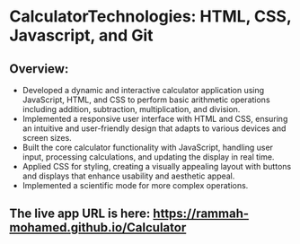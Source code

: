 # CalculatorTechnologies: HTML, CSS, Javascript, and Git
## Overview:
- Developed a dynamic and interactive calculator application using JavaScript, HTML, and CSS to perform basic arithmetic operations including addition, subtraction, multiplication, and division.
- Implemented a responsive user interface with HTML and CSS, ensuring an intuitive and user-friendly design that adapts to various devices and screen sizes.
- Built the core calculator functionality with JavaScript, handling user input, processing calculations, and updating the display in real time.
- Applied CSS for styling, creating a visually appealing layout with buttons and displays that enhance usability and aesthetic appeal.
- Implemented a scientific mode for more complex operations.
## The live app URL is here:  https://rammah-mohamed.github.io/Calculator 
